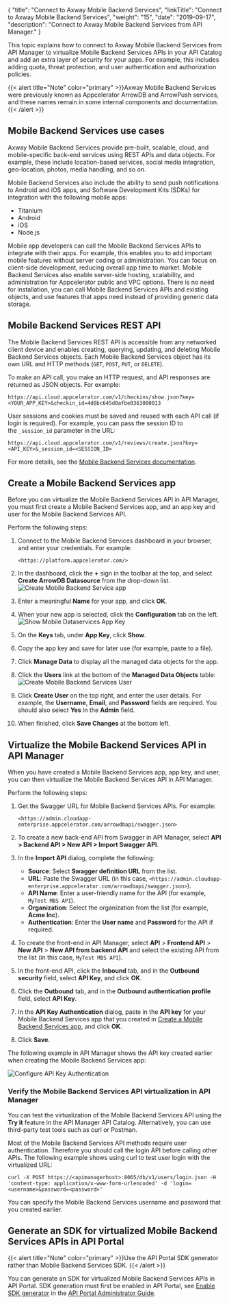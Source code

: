 {
    "title": "Connect to Axway Mobile Backend Services",
    "linkTitle": "Connect to Axway Mobile Backend Services",
    "weight": "15",
    "date": "2019-09-17",
    "description": "Connect to Axway Mobile Backend Services from API Manager."
}

This topic explains how to connect to Axway Mobile Backend Services from API Manager to virtualize Mobile Backend Services APIs in your API Catalog and add an extra layer of security for your apps. For example, this includes adding quota, threat protection, and user authentication and authorization policies.

{{< alert title="Note" color="primary" >}}Axway Mobile Backend Services were previously known as Appcelerator ArrowDB and ArrowPush services, and these names remain in some internal components and documentation.{{< /alert >}}

## Mobile Backend Services use cases

Axway Mobile Backend Services provide pre-built, scalable, cloud, and mobile-specific back-end services using REST APIs and data objects. For example, these include location-based services, social media integration, geo-location, photos, media handling, and so on.

Mobile Backend Services also include the ability to send push notifications to Android and iOS apps, and Software Development Kits (SDKs) for integration with the following mobile apps:

* Titanium
* Android
* iOS
* Node.js

Mobile app developers can call the Mobile Backend Services APIs to integrate with their apps. For example, this enables you to add important mobile features without server coding or administration. You can focus on client-side development, reducing overall app time to market. Mobile Backend Services also enable server-side hosting, scalability, and administration for Appcelerator public and VPC options. There is no need for installation, you can call Mobile Backend Services APIs and existing objects, and use features that apps need instead of providing generic data storage.

## Mobile Backend Services REST API

The Mobile Backend Services REST API is accessible from any networked client device and enables creating, querying, updating, and deleting Mobile Backend Services objects. Each Mobile Backend Services object has its own URL and HTTP methods (`GET`, `POST`, `PUT`, or `DELETE`).

To make an API call, you make an HTTP request, and API responses are returned as JSON objects. For example:

```
https://api.cloud.appcelerator.com/v1/checkins/show.json?key=<YOUR_APP_KEY>&checkin_id=4d8bc645d0afbe0363000013
```

User sessions and cookies must be saved and reused with each API call (if login is required). For example, you can pass the session ID to the `_session_id` parameter in the URL:

```
https://api.cloud.appcelerator.com/v1/reviews/create.json?key=<API_KEY>&_session_id=<SESSION_ID>
```

For more details, see the [Mobile Backend Services documentation](/bundle/Mobile_Backend_Services_allOS_en/).

## Create a Mobile Backend Services app

Before you can virtualize the Mobile Backend Services API in API Manager, you must first create a Mobile Backend Services app, and an app key and user for the Mobile Backend Services API.

Perform the following steps:

1. Connect to the Mobile Backend Services dashboard in your browser, and enter your credentials. For example:

    ```
    <https://platform.appcelerator.com/>
    ```

2. In the dashboard, click the **+** sign in the toolbar at the top, and select **Create ArrowDB Datasource** from the drop-down list.
    ![Create Mobile Backend Service app](/Images/docbook/images/api_mgmt/mbs_create_datasource.png)
3. Enter a meaningful **Name** for your app, and click **OK**.
4. When your new app is selected, click the **Configuration** tab on the left.
    ![Show Mobile Dataservices App Key](/Images/docbook/images/api_mgmt/mbs_show_app_key.png)
5. On the **Keys** tab, under **App Key**, click **Show**.
6. Copy the app key and save for later use (for example, paste to a file).
7. Click **Manage Data** to display all the managed data objects for the app.
8. Click the **Users** link at the bottom of the **Managed Data Objects** table:
    ![Create Mobile Backend Services User](/Images/docbook/images/api_mgmt/mbs_create_user.png)
9. Click **Create User** on the top right, and enter the user details. For example, the **Username**, **Email**, and **Password** fields are required. You should also select **Yes** in the **Admin** field.
10. When finished, click **Save Changes** at the bottom left.

## Virtualize the Mobile Backend Services API in API Manager

When you have created a Mobile Backend Services app, app key, and user, you can then virtualize the Mobile Backend Services API in API Manager.

Perform the following steps:

1. Get the Swagger URL for Mobile Backend Services APIs. For example:

    ```
    <https://admin.cloudapp-enterprise.appcelerator.com/arrowdbapi/swagger.json>
    ```

2. To create a new back-end API from Swagger in API Manager, select **API > Backend API > New API > Import Swagger API**.
3. In the **Import API** dialog, complete the following:
    * **Source**: Select **Swagger definition URL** from the list.
    * **URL**: Paste the Swagger URL (in this case, `<https://admin.cloudapp-enterprise.appcelerator.com/arrowdbapi/swagger.json>`).
    * **API Name**: Enter a user-friendly name for the API (for example, `MyTest MBS API`).
    * **Organization**: Select the organization from the list (for example, **Acme Inc**).
    * **Authentication**: Enter the **User name** and **Password** for the API if required.
4. To create the front-end in API Manager, select **API** > **Frontend API** > **New API** > **New API from backend API** and select the existing API from the list (in this case, `MyTest MBS API`).
5. In the front-end API, click the **Inbound** tab, and in the **Outbound security** field, select **API Key**, and click **OK**.
6. Click the **Outbound** tab, and in the **Outbound authentication profile** field, select **API Key**.
7. In the **API Key Authentication** dialog, paste in the **API key** for your Mobile Backend Services app that you created in [Create a Mobile Backend Services app](#create-a-mobile-backend-services-app), and click **OK**.
8. Click **Save**.

The following example in API Manager shows the API key created earlier when creating the Mobile Backend Services app:

![Configure API Key Authentication](/Images/docbook/images/api_mgmt/mbs_frontend_app_key.png)

### Verify the Mobile Backend Services API virtualization in API Manager

You can test the virtualization of the Mobile Backend Services API using the **Try it** feature in the API Manager API Catalog. Alternatively, you can use third-party test tools such as curl or Postman.

Most of the Mobile Backend Services API methods require user authentication. Therefore you should call the login API before calling other APIs. The following example shows using curl to test user login with the virtualized URL:

```
curl -X POST https://<apimanagerhost>:8065/db/v1/users/login.json -H 'content-type: application/x-www-form-urlencoded' -d 'login=<username>&password=<password>'
```

You can specify the Mobile Backend Services username and password that you created earlier.

## Generate an SDK for virtualized Mobile Backend Services APIs in API Portal

{{< alert title="Note" color="primary" >}}Use the API Portal SDK generator rather than Mobile Backend Services SDK. {{< /alert >}}

You can generate an SDK for virtualized Mobile Backend Services APIs in API Portal. SDK generation must first be enabled in API Portal, see [Enable SDK generator](/csh?context=2000&product=prod-api-portal-77) in the [API Portal Administrator Guide](/bundle/APIPortal_77_AdministratorGuide_allOS_en_HTML5).
